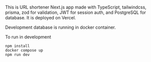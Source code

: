 This is URL shortener Next.js app made with TypeScript, tailwindcss, prisma, zod for validation, JWT for session auth, and PostgreSQL for database. It is deployed on Vercel.

Development database is running in docker container.

To run in development
```
npm install
docker compose up
npm run dev
```
